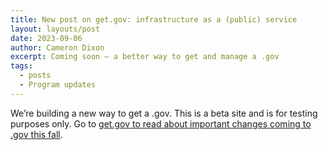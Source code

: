 ```yaml
---
title: New post on get.gov: infrastructure as a (public) service
layout: layouts/post
date: 2023-09-06
author: Cameron Dixon
excerpt: Coming soon – a better way to get and manage a .gov
tags:
  - posts
  - Program updates
---
```


We’re building a new way to get a .gov. This is a beta site and is for testing purposes only. Go to [get.gov to read about important changes coming to .gov this fall](https://get.gov/updates/2023/9/6/infrastructure-as-a-public-service/). 
